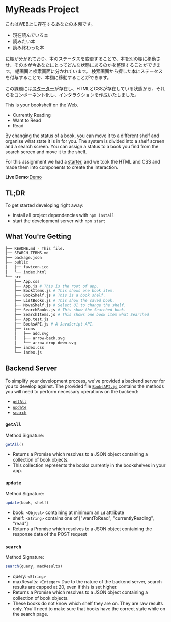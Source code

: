 # MyReads Project

これはWEB上に存在するあなたの本棚です。
- 現在読んでいる本
- 読みたい本
- 読み終わった本

に棚が分かれており、本のステータスを変更することで、本を別の棚に移動させ、その本が今あなたにとってどんな状態にあるのかを整理することができます。
棚画面と検索画面に分かれています。
検索画面から探した本にステータスを付与することで、本棚に移動することができます。

この課題には[スターター](https://github.com/udacity/reactnd-project-myreads-starter)が存在し、HTMLとCSSが存在している状態から、それらをコンポーネント化し、インタラクションを作成いたしました。

This is your bookshelf on the Web.
- Currently Reading
- Want to Read
- Read

By changing the status of a book, you can move it to a different shelf and organise what state it is in for you.
The system is divided into a shelf screen and a search screen.
You can assign a status to a book you find from the search screen and move it to the shelf.

For this assignment we had a [starter](https://github.com/udacity/reactnd-project-myreads-starter), and we took the HTML and CSS and made them into components to create the interaction.

**Live Demo**:[Demo](https://frosty-brattain-d824f9.netlify.app/)

## TL;DR

To get started developing right away:

* install all project dependencies with `npm install`
* start the development server with `npm start`

## What You're Getting
```bash
├── README.md - This file.
├── SEARCH_TERMS.md 
├── package.json 
├── public
│   ├── favicon.ico 
│   └── index.html 
└── src
    ├── App.css 
    ├── App.js # This is the root of app. 
    ├── BookItems.js # This shows one book item.
    ├── BookShelf.js # This is a book shelf.
    ├── ListBooks.js # This show the saved book.
    ├── MoveShelf.js # Select UI to change the shelf. 
    ├── SearchBooks.js # This show the Searched book. 
    ├── SearchItems.js # This shows one book item what Searched  
    ├── App.test.js 
    ├── BooksAPI.js # A JavaScript API.
    ├── icons 
    │   ├── add.svg
    │   ├── arrow-back.svg
    │   └── arrow-drop-down.svg
    ├── index.css 
    └── index.js
```


## Backend Server

To simplify your development process, we've provided a backend server for you to develop against. The provided file [`BooksAPI.js`](src/BooksAPI.js) contains the methods you will need to perform necessary operations on the backend:

* [`getAll`](#getall)
* [`update`](#update)
* [`search`](#search)

### `getAll`

Method Signature:

```js
getAll()
```

* Returns a Promise which resolves to a JSON object containing a collection of book objects.
* This collection represents the books currently in the bookshelves in your app.

### `update`

Method Signature:

```js
update(book, shelf)
```

* book: `<Object>` containing at minimum an `id` attribute
* shelf: `<String>` contains one of ["wantToRead", "currentlyReading", "read"]  
* Returns a Promise which resolves to a JSON object containing the response data of the POST request

### `search`

Method Signature:

```js
search(query, maxResults)
```

* query: `<String>`
* maxResults: `<Integer>` Due to the nature of the backend server, search results are capped at 20, even if this is set higher.
* Returns a Promise which resolves to a JSON object containing a collection of book objects.
* These books do not know which shelf they are on. They are raw results only. You'll need to make sure that books have the correct state while on the search page.